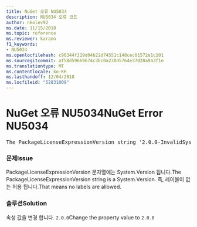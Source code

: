 ```yaml
---
title: NuGet 오류 NU5034
description: NU5034 오류 코드
author: nkolev92
ms.date: 11/15/2018
ms.topic: reference
ms.reviewer: karann
f1_keywords:
- NU5034
ms.openlocfilehash: c96344f219d04b22d74551c148cec01572e1c101
ms.sourcegitcommit: af58d59669674c3bc0a230d5764e37020a9a3f1e
ms.translationtype: MT
ms.contentlocale: ko-KR
ms.lasthandoff: 12/04/2018
ms.locfileid: "52831009"
---
```

# <a name="nuget-error-nu5034"></a><span data-ttu-id="5b996-103">NuGet 오류 NU5034</span><span class="sxs-lookup"><span data-stu-id="5b996-103">NuGet Error NU5034</span></span>
<pre>The PackageLicenseExpressionVersion string '2.0.0-InvalidSystemVersion' is not a valid version.</pre>

### <a name="issue"></a><span data-ttu-id="5b996-104">문제</span><span class="sxs-lookup"><span data-stu-id="5b996-104">Issue</span></span>

<span data-ttu-id="5b996-105">PackageLicenseExpressionVersion 문자열에는 System.Version 됩니다.</span><span class="sxs-lookup"><span data-stu-id="5b996-105">The PackageLicenseExpressionVersion string is a System.Version.</span></span> <span data-ttu-id="5b996-106">즉, 레이블이 없는 허용 됩니다.</span><span class="sxs-lookup"><span data-stu-id="5b996-106">That means no labels are allowed.</span></span>

### <a name="solution"></a><span data-ttu-id="5b996-107">솔루션</span><span class="sxs-lookup"><span data-stu-id="5b996-107">Solution</span></span>

<span data-ttu-id="5b996-108">속성 값을 변경 합니다. `2.0.0`</span><span class="sxs-lookup"><span data-stu-id="5b996-108">Change the property value to `2.0.0`</span></span>
